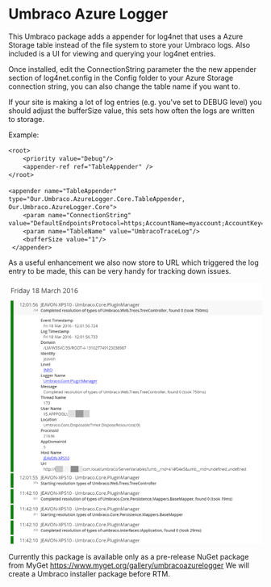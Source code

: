# Umbraco Azure Logger

This Umbraco package adds a appender for log4net that uses a Azure Storage table instead of the file system to store your Umbraco logs. Also included is a  UI for viewing and querying your log4net entries.

Once installed, edit the ConnectionString parameter the the new appender section of log4net.config in the Config folder to your Azure Storage connection string, you can also change the table name if you want to.

If your site is making a lot of log entries (e.g. you've set to DEBUG level) you should adjust the bufferSize value, this sets how often the logs are written to storage.

Example:

    <root>
    	<priority value="Debug"/>
    	<appender-ref ref="TableAppender" />
    </root>

    <appender name="TableAppender" type="Our.Umbraco.AzureLogger.Core.TableAppender, Our.Umbraco.AzureLogger.Core">
    	<param name="ConnectionString" value="DefaultEndpointsProtocol=https;AccountName=myaccount;AccountKey=somecrazyrandomtokenthing"/>
    	<param name="TableName" value="UmbracoTraceLog"/>
    	<bufferSize value="1"/>
     </appender>

As a useful enhancement we also now store to URL which triggered the log entry to be made, this can be very handy for tracking down issues.

![Url Example](https://raw.githubusercontent.com/CrumpledDog/Umbraco-Azure-Logger/develop/docs/url-example.png)

Currently this package is available only as a pre-release NuGet package from MyGet https://www.myget.org/gallery/umbracoazurelogger We will create a Umbraco installer package before RTM.
